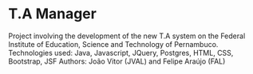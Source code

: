 # T.A Manager
Project involving the development of the new T.A system on the Federal Institute of Education, Science and Technology of Pernambuco.
Technologies used: Java, Javascript, JQuery, Postgres, HTML, CSS, Bootstrap, JSF
Authors: João Vitor (JVAL) and Felipe Araújo (FAL)
